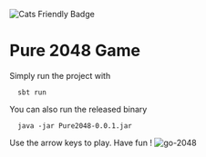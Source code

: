 ![Cats Friendly Badge](https://typelevel.org/cats/img/cats-badge-tiny.png)

Pure 2048 Game
=

Simply run the project with 
```
  sbt run
```

You can also run the released binary
```
  java -jar Pure2048-0.0.1.jar
```

Use the arrow keys to play. Have fun !
![go-2048](https://user-images.githubusercontent.com/6177702/71899813-6df4e000-3154-11ea-945a-beabdfa71731.gif)